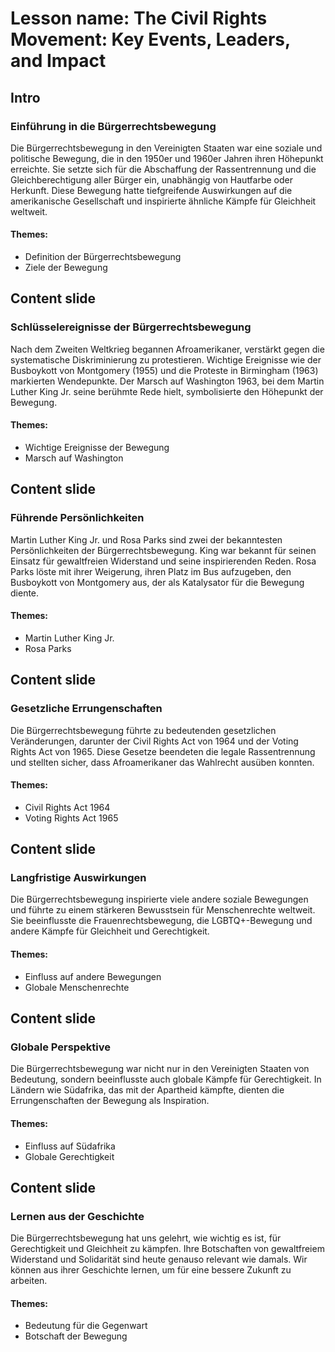 # Lesson name: The Civil Rights Movement: Key Events, Leaders, and Impact

## Intro

### Einführung in die Bürgerrechtsbewegung

Die Bürgerrechtsbewegung in den Vereinigten Staaten war eine soziale und politische Bewegung, die in den 1950er und 1960er Jahren ihren Höhepunkt erreichte. Sie setzte sich für die Abschaffung der Rassentrennung und die Gleichberechtigung aller Bürger ein, unabhängig von Hautfarbe oder Herkunft. Diese Bewegung hatte tiefgreifende Auswirkungen auf die amerikanische Gesellschaft und inspirierte ähnliche Kämpfe für Gleichheit weltweit.

#### **Themes:**
- Definition der Bürgerrechtsbewegung
- Ziele der Bewegung

## Content slide

### Schlüsselereignisse der Bürgerrechtsbewegung

Nach dem Zweiten Weltkrieg begannen Afroamerikaner, verstärkt gegen die systematische Diskriminierung zu protestieren. Wichtige Ereignisse wie der Busboykott von Montgomery (1955) und die Proteste in Birmingham (1963) markierten Wendepunkte. Der Marsch auf Washington 1963, bei dem Martin Luther King Jr. seine berühmte Rede hielt, symbolisierte den Höhepunkt der Bewegung.

#### **Themes:**
- Wichtige Ereignisse der Bewegung
- Marsch auf Washington

## Content slide

### Führende Persönlichkeiten

Martin Luther King Jr. und Rosa Parks sind zwei der bekanntesten Persönlichkeiten der Bürgerrechtsbewegung. King war bekannt für seinen Einsatz für gewaltfreien Widerstand und seine inspirierenden Reden. Rosa Parks löste mit ihrer Weigerung, ihren Platz im Bus aufzugeben, den Busboykott von Montgomery aus, der als Katalysator für die Bewegung diente.

#### **Themes:**
- Martin Luther King Jr.
- Rosa Parks

## Content slide

### Gesetzliche Errungenschaften

Die Bürgerrechtsbewegung führte zu bedeutenden gesetzlichen Veränderungen, darunter der Civil Rights Act von 1964 und der Voting Rights Act von 1965. Diese Gesetze beendeten die legale Rassentrennung und stellten sicher, dass Afroamerikaner das Wahlrecht ausüben konnten.

#### **Themes:**
- Civil Rights Act 1964
- Voting Rights Act 1965

## Content slide

### Langfristige Auswirkungen

Die Bürgerrechtsbewegung inspirierte viele andere soziale Bewegungen und führte zu einem stärkeren Bewusstsein für Menschenrechte weltweit. Sie beeinflusste die Frauenrechtsbewegung, die LGBTQ+-Bewegung und andere Kämpfe für Gleichheit und Gerechtigkeit.

#### **Themes:**
- Einfluss auf andere Bewegungen
- Globale Menschenrechte

## Content slide

### Globale Perspektive

Die Bürgerrechtsbewegung war nicht nur in den Vereinigten Staaten von Bedeutung, sondern beeinflusste auch globale Kämpfe für Gerechtigkeit. In Ländern wie Südafrika, das mit der Apartheid kämpfte, dienten die Errungenschaften der Bewegung als Inspiration.

#### **Themes:**
- Einfluss auf Südafrika
- Globale Gerechtigkeit

## Content slide

### Lernen aus der Geschichte

Die Bürgerrechtsbewegung hat uns gelehrt, wie wichtig es ist, für Gerechtigkeit und Gleichheit zu kämpfen. Ihre Botschaften von gewaltfreiem Widerstand und Solidarität sind heute genauso relevant wie damals. Wir können aus ihrer Geschichte lernen, um für eine bessere Zukunft zu arbeiten.

#### **Themes:**
- Bedeutung für die Gegenwart
- Botschaft der Bewegung
